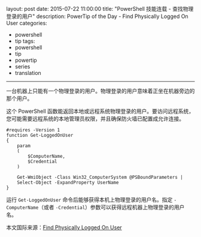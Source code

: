 ﻿layout: post
date: 2015-07-22 11:00:00
title: "PowerShell 技能连载 - 查找物理登录的用户"
description: PowerTip of the Day - Find Physically Logged On User
categories:
- powershell
- tip
tags:
- powershell
- tip
- powertip
- series
- translation
---
一台机器上只能有一个物理登录的用户。物理登录的用户意味着正坐在机器旁边的那个用户。

这个 PowerShell 函数能返回本地或远程系统物理登录的用户。要访问远程系统，您可能需要远程系统的本地管理员权限，并且确保防火墙已配置成允许连接。

    #requires -Version 1
    function Get-LoggedOnUser
    {
        param
        (
            $ComputerName,
            $Credential
        )
    
        Get-WmiObject -Class Win32_ComputerSystem @PSBoundParameters |
        Select-Object -ExpandProperty UserName
    }

运行 `Get-LoggedOnUser` 命令后能够获得本机上物理登录的用户名。指定 `-ComputerName`（或者 `-Credential`）参数可以获得远程机器上物理登录的用户名。

<!--more-->
本文国际来源：[Find Physically Logged On User](http://community.idera.com/powershell/powertips/b/tips/posts/find-physically-logged-on-user)
